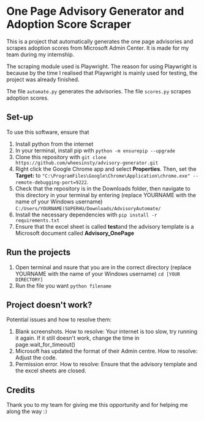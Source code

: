 # One Page Advisory Generator and Adoption Score Scraper
This is a project that automatically generates the one page advisories and scrapes adoption scores from Microsoft Admin Center. It is made for my team during my internship.

The scraping module used is Playwright. The reason for using Playwright is because by the time I realised that Playwright is mainly used for testing, the project was already finished. 

The file `automate.py` generates the advisories.
The file `scores.py` scrapes adoption scores.

## Set-up
To use this software, ensure that 
1. Install python from the internet
2. In your terminal, install pip with
`python -m ensurepip --upgrade`
3. Clone this repository with
`git clone https://github.com/wheesinsty/advisory-generator.git`                                                                                             
4. Right click the Google Chrome app and select **Properties**. Then, set the **Target:** to
`"C:\ProgramFiles\Google\Chrome\Application\chrome.exe" --remote-debugging-port=9222`. 
5. Check that the repository is in the Downloads folder, then navigate to this directory in your terminal by entering (replace YOURNAME with the name of your Windows username)
`C:/Users/YOURNAME(SUPERHU/Downloads/AdvisoryAutomate/`
6. Install the necessary dependencies with
`pip install -r requirements.txt` 
7. Ensure that the excel sheet is called **test**and the advisory template is a Microsoft document called **Advisory_OnePage**                            

## Run the projects
1. Open terminal and nsure that you are in the correct directory (replace YOURNAME with the name of your Windows username)
`cd [YOUR DIRECTORY]`
2. Run the file you want
`python filename`

## Project doesn't work?
Potential issues and how to resolve them:
1. Blank screenshots. 
    How to resolve: Your internet is too slow, try running it again. If it still doesn't work, change the time in page.wait_for_timeout()
2. Microsoft has updated the format of their Admin centre. 
    How to resolve: Adjust the code.
3. Permission error. 
    How to resolve: Ensure that the advisory template and the excel sheets are closed.

## Credits
Thank you to my team for giving me this opportunity and for helping me along the way :`)`
